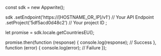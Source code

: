 const sdk = new Appwrite();

sdk
    .setEndpoint('https://[HOSTNAME_OR_IP]/v1') // Your API Endpoint
    .setProject('5df5acd0d48c2') // Your project ID
;

let promise = sdk.locale.getCountriesEU();

promise.then(function (response) {
    console.log(response); // Success
}, function (error) {
    console.log(error); // Failure
});